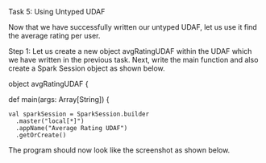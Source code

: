

Task 5: Using Untyped UDAF

Now that we have successfully written our untyped UDAF, let us use it find the average rating per user.

Step 1: Let us create a new object avgRatingUDAF within the UDAF which we have written in the previous task. Next, write the main function and also create a Spark Session object as shown below.

object avgRatingUDAF {

  def main(args: Array[String]) {

    val sparkSession = SparkSession.builder
      .master("local[*]")
      .appName("Average Rating UDAF")
      .getOrCreate()

The program should now look like the screenshot as shown below.

 
